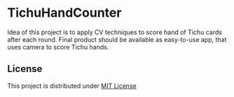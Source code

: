 # TichuHandCounter

Idea of this project is to apply CV techniques to score hand of Tichu cards after each round.
Final product should be available as easy-to-use app, that uses camera to score Tichu hands.


## License
This project is distributed under [MIT License](https://opensource.org/licenses/MIT) 